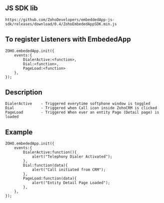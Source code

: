 JS SDK lib
---
	https://github.com/ZohoDevelopers/embeddedApp-js-sdk/releases/download/0.4/ZohoEmbededAppSDK.min.js
To register Listeners with EmbededApp
--
	ZOHO.embededApp.init({
		events:{
			DialerActive:<function>,
			Dial:<function>,
			PageLoad:<function>
		},
	});

Description
--
	DialerActive 	- Triggered everytime softphone window is toggled
	Dial 			- Triggered when Call icon inside ZohoCRM is clicked
	PageLoad 		- Triggered When ever an entity Page (Detail page) is loaded

Example
--
	ZOHO.embededApp.init({
		events:{
			DialerActive:function(){
				alert("Telephony Dialer Activated");
			},
			Dial:function(data){
				alert("Call initiated from CRM");
			},
			PageLoad:function(data){
				alert("Entity Detail Page Loaded");
			},
		},
	});